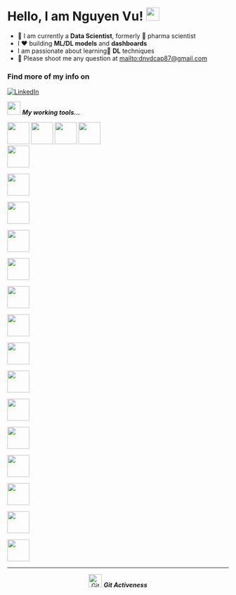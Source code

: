 # Hello, I am Nguyen Vu! <img src="https://raw.githubusercontent.com/MartinHeinz/MartinHeinz/master/wave.gif" width="30px">

- 💼 I am currently a **Data Scientist**, formerly 💊 pharma scientist
- I ❤️ building **ML/DL models** and  **dashboards**
- I am passionate about learning🌱 **DL** techniques
- 💬 Please shoot me any question at <mailto:dnvdcap87@gmail.com>

<h3 align="left">Find more of my info on</h3>
<a 
href="https://www.linkedin.com/in/nguyendvu/" target="_blank"><img alt="LinkedIn" 
src="https://img.shields.io/badge/linkedin-%2312100E.svg?&style=for-the-badge&logo=linkedin&logoColor=blue" /></a> 



<img src="https://media.giphy.com/media/iY8CRBdQXODJSCERIr/giphy.gif" width="30px">&nbsp;***My working tools...***
<p align="left">
  
  <code><img height="50" src="https://www.vectorlogo.zone/logos/python/python-horizontal.svg"></code>
  <code><img height="50" src="https://www.vectorlogo.zone/logos/r-project/r-project-icon.svg"></code>
  <code><img height="50" src="https://www.vectorlogo.zone/logos/docker/docker-official.svg"></code>
  <code><img height="50" src="https://streamlit.io/images/brand/streamlit-logo-primary-colormark-darktext.svg"></code>
  <code> <img height="50" src="https://www.vectorlogo.zone/logos/apache_spark/apache_spark-ar21.svg"> </code>
  <code> <img height="50" src="https://www.vectorlogo.zone/logos/java/java-ar21.svg"> </code>
  <code> <img height="50" src="https://www.vectorlogo.zone/logos/jupyter/jupyter-ar21.svg"> </code>
  <code> <img height="50" src="https://www.vectorlogo.zone/logos/visualstudio_code/visualstudio_code-ar21.svg"> </code>
  <code> <img height="50" src="https://www.vectorlogo.zone/logos/mysql/mysql-ar21.svg"> </code>
  <code> <img height="50" src="https://www.vectorlogo.zone/logos/postgresql/postgresql-ar21.svg"> </code>
  <code> <img height="50" src="https://www.vectorlogo.zone/logos/plot_ly/plot_ly-ar21.svg"> </code>
  <code> <img height="50" src="https://upload.wikimedia.org/wikipedia/commons/thumb/e/ed/Pandas_logo.svg/768px-Pandas_logo.svg.png"> </code>
  <code> <img height="50" src="https://www.vectorlogo.zone/logos/numpy/numpy-ar21.svg"> </code>
  <code> <img height="50" src="https://raw.githubusercontent.com/valohai/ml-logos/master/scipy.svg"> </code>
  <code> <img height="50" src="https://www.vectorlogo.zone/logos/amazon_aws/amazon_aws-ar21.svg"> </code>
  <code> <img height="50" src="https://seeklogo.com/images/S/scikit-learn-logo-8766D07E2E-seeklogo.com.png"> </code>
  <code> <img height="50" src="https://www.vectorlogo.zone/logos/tensorflow/tensorflow-ar21.svg"> </code>
  <code> <img height="50" src="https://networkx.org/_static/networkx_logo.svg"> </code>
  <code> <img height="50" src="https://www.vectorlogo.zone/logos/neo4j/neo4j-ar21.svg"> </code>
  <hr>
  <p align="center">
 <img src="https://media.giphy.com/media/W5eoZHPpUx9sapR0eu/giphy.gif" width="30px" alt="Git"/>&nbsp;<i><b>Git Activeness</b></i></p>
 
